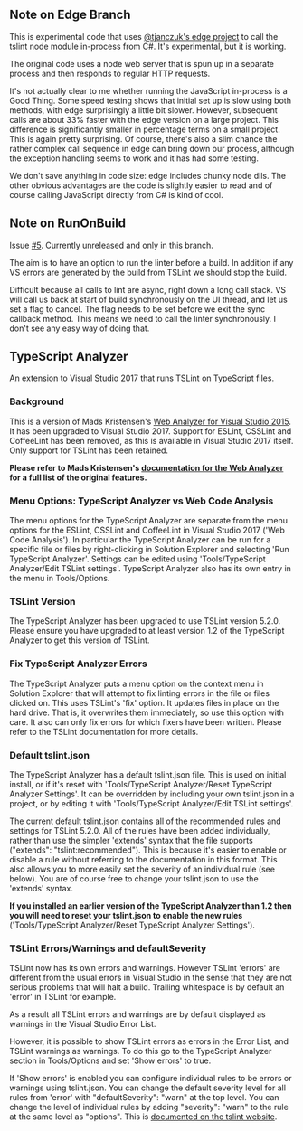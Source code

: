 ## Note on Edge Branch

This is experimental code that uses [@tjanczuk's edge project](https://github.com/tjanczuk/edge) to call the tslint node module in-process from C#.  It's experimental, but it is working.

The original code uses a node web server that is spun up in a separate process and then responds to regular HTTP requests.

It's not actually clear to me whether running the JavaScript in-process is a Good Thing.  Some speed testing shows that initial set up is slow using both methods, with edge surprisingly a little bit slower.  However, subsequent calls are about 33% faster with the edge version on a large project.  This difference is significantly smaller in percentage terms on a small project.  This is again pretty surprising.  Of course, there's also a slim chance the rather complex call sequence in edge can bring down our process, although the exception handling seems to work and it has had some testing.

We don't save anything in code size: edge includes chunky node dlls.  The other obvious advantages are the code is slightly easier to read and of course calling JavaScript directly from C# is kind of cool.

## Note on RunOnBuild

Issue [#5](https://github.com/rich-newman/typescript-analyzer/issues/5).  Currently unreleased and only in this branch.

The aim is to have an option to run the linter before a build.  In addition if any VS errors are generated by the build from TSLint we should stop the build.

Difficult because all calls to lint are async, right down a long call stack.  VS will call us back at start of build synchronously on the UI thread, and let us set a flag to cancel.  The flag needs to be set before we exit the sync callback method.  This means we need to call the linter synchronously.  I don't see any easy way of doing that.

## TypeScript Analyzer

An extension to Visual Studio 2017 that runs TSLint on TypeScript files.  

### Background

This is a version of Mads Kristensen's [Web Analyzer for Visual Studio 2015](https://visualstudiogallery.msdn.microsoft.com/6edc26d4-47d8-4987-82ee-7c820d79be1d).  It has been upgraded to Visual Studio 2017.  Support for ESLint, CSSLint and CoffeeLint has been removed, as this is available in Visual Studio 2017 itself.  Only support for TSLint has been retained.

**Please refer to Mads Kristensen's [documentation for the Web Analyzer](https://github.com/madskristensen/WebAnalyzer) for a full list of the original features.**

### Menu Options: TypeScript Analyzer vs Web Code Analysis

The menu options for the TypeScript Analyzer are separate from the menu options for the ESLint, CSSLint and CoffeeLint in Visual Studio 2017 ('Web Code Analysis').  In particular the TypeScript Analyzer can be run for a specific file or files by right-clicking in Solution Explorer and selecting 'Run TypeScript Analyzer'.  Settings can be edited using 'Tools/TypeScript Analyzer/Edit TSLint settings'.  TypeScript Analyzer also has its own entry in the menu in Tools/Options.

### TSLint Version

The TypeScript Analyzer has been upgraded to use TSLint version 5.2.0.  Please ensure you have upgraded to at least version 1.2 of the TypeScript Analyzer to get this version of TSLint.

### Fix TypeScript Analyzer Errors

The TypeScript Analyzer puts a menu option on the context menu in Solution Explorer that will attempt to fix linting errors in the file or files clicked on.  This uses TSLint's 'fix' option.  It updates files in place on the hard drive.  That is, it overwrites them immediately, so use this option with care.  It also can only fix errors for which fixers have been written.  Please refer to the TSLint documentation for more details.

### Default tslint.json

The TypeScript Analyzer has a default tslint.json file.  This is used on initial install, or if it's reset with 'Tools/TypeScript Analyzer/Reset TypeScript Analyzer Settings'.  It can be overridden by including your own tslint.json in a project, or by editing it with 'Tools/TypeScript Analyzer/Edit TSLint settings'.

The current default tslint.json contains all of the recommended rules and settings for TSLint 5.2.0.    All of the rules have been added individually, rather than use the simpler 'extends' syntax that the file supports ("extends": "tslint:recommended").  This is because it's easier to enable or disable a rule without referring to the documentation in this format.  This also allows you to more easily set the severity of an individual rule (see below).  You are of course free to change your tslint.json to use the 'extends' syntax.

**If you installed an earlier version of the TypeScript Analyzer than 1.2 then you will need to reset your tslint.json to enable the new rules** ('Tools/TypeScript Analyzer/Reset TypeScript Analyzer Settings').

### TSLint Errors/Warnings and defaultSeverity

TSLint now has its own errors and warnings.  However TSLint 'errors' are different from the usual errors in Visual Studio in the sense that they are not serious problems that will halt a build.  Trailing whitespace is by default an 'error' in TSLint for example.

As a result all TSLint errors and warnings are by default displayed as warnings in the Visual Studio Error List.

However, it is possible to show TSLint errors as errors in the Error List, and TSLint warnings as warnings.  To do this go to the TypeScript Analyzer section in Tools/Options and set 'Show errors' to true.

If 'Show errors' is enabled you can configure individual rules to be errors or warnings using tslint.json.  You can change the default severity level for all rules from 'error' with "defaultSeverity": "warn" at the top level.  You can change the level of individual rules by adding "severity": "warn" to the rule at the same level as "options".  This is [documented on the tslint website](https://palantir.github.io/tslint/usage/configuration/).